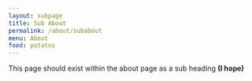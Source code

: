 ```yaml
---
layout: subpage
title: Sub About
permalink: /about/subabout
menu: About
food: potatos
---
```


This page should exist within the about page as a sub heading **(I hope)**